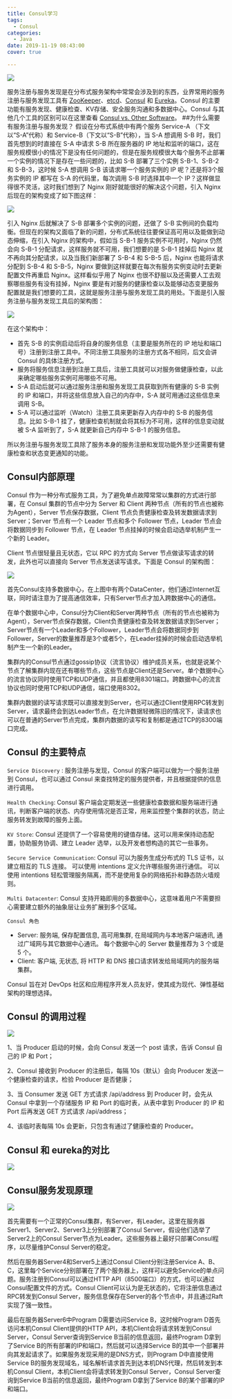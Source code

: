 ```yaml
---
title: Consul学习
tags:
  - Consul
categories:
  - Java
date: 2019-11-19 08:43:00
cover: true

---
```


![](https://imgconvert.csdnimg.cn/aHR0cHM6Ly91cGxvYWQtaW1hZ2VzLmppYW5zaHUuaW8vdXBsb2FkX2ltYWdlcy8xMjU1MzI0OS03MmE5ZmNhMWQ4NDQxMzkyLmpwZw?x-oss-process=image/format,png)
<!-- more -->

服务注册与服务发现是在分布式服务架构中常常会涉及到的东西，业界常用的服务注册与服务发现工具有 [ZooKeeper](https://zookeeper.apache.org/)、[etcd](https://coreos.com/etcd/)、[Consul](https://www.consul.io/) 和 [Eureka](https://github.com/Netflix/eureka)。Consul 的主要功能有服务发现、健康检查、KV存储、安全服务沟通和多数据中心。Consul 与其他几个工具的区别可以在这里查看 [Consul vs. Other Software](https://www.consul.io/intro/vs/index.html)。
##为什么需要有服务注册与服务发现？
假设在分布式系统中有两个服务 Service-A （下文以“S-A”代称）和 Service-B（下文以“S-B”代称），当 S-A 想调用 S-B 时，我们首先想到的时直接在 S-A 中请求 S-B 所在服务器的 IP 地址和监听的端口，这在服务规模很小的情况下是没有任何问题的，但是在服务规模很大每个服务不止部署一个实例的情况下是存在一些问题的，比如 S-B 部署了三个实例 S-B-1、S-B-2 和 S-B-3，这时候 S-A 想调用 S-B 该请求哪一个服务实例的 IP 呢？还是将3个服务实例的 IP 都写在 S-A 的代码里，每次调用 S-B 时选择其中一个 IP？这样做显得很不灵活，这时我们想到了 Nginx 刚好就能很好的解决这个问题，引入 Nginx 后现在的架构变成了如下图这样：

![](https://imgconvert.csdnimg.cn/aHR0cHM6Ly91cGxvYWQtaW1hZ2VzLmppYW5zaHUuaW8vdXBsb2FkX2ltYWdlcy8xMjU1MzI0OS0xYjBhZjFhOTgyNGIyMGRjLnBuZw?x-oss-process=image/format,png )

引入 Nginx 后就解决了 S-B 部署多个实例的问题，还做了 S-B 实例间的负载均衡。但现在的架构又面临了新的问题，分布式系统往往要保证高可用以及能做到动态伸缩，在引入 Nginx 的架构中，假如当 S-B-1 服务实例不可用时，Nginx 仍然会向 S-B-1 分配请求，这样服务就不可用，我们想要的是 S-B-1 挂掉后 Nginx 就不再向其分配请求，以及当我们新部署了 S-B-4 和 S-B-5 后，Nginx 也能将请求分配到 S-B-4 和 S-B-5，Nginx 要做到这样就要在每次有服务实例变动时去更新配置文件再重启 Nginx。这样看似乎用了 Nginx 也很不舒服以及还需要人工去观察哪些服务有没有挂掉，Nginx 要是有对服务的健康检查以及能够动态变更服务配置就是我们想要的工具，这就是服务注册与服务发现工具的用处。下面是引入服务注册与服务发现工具后的架构图：

![](https://imgconvert.csdnimg.cn/aHR0cHM6Ly91cGxvYWQtaW1hZ2VzLmppYW5zaHUuaW8vdXBsb2FkX2ltYWdlcy8xMjU1MzI0OS03ZTQxZmM4ZGQ5YTc0NmIxLnBuZw?x-oss-process=image/format,png)

在这个架构中：

* 首先 S-B 的实例启动后将自身的服务信息（主要是服务所在的 IP 地址和端口号）注册到注册工具中。不同注册工具服务的注册方式各不相同，后文会讲 Consul 的具体注册方式。
*  服务将服务信息注册到注册工具后，注册工具就可以对服务做健康检查，以此来确定哪些服务实例可用哪些不可用。
* S-A 启动后就可以通过服务注册和服务发现工具获取到所有健康的 S-B 实例的 IP 和端口，并将这些信息放入自己的内存中，S-A 就可用通过这些信息来调用 S-B。
* S-A 可以通过监听（Watch）注册工具来更新存入内存中的 S-B 的服务信息。比如 S-B-1 挂了，健康检查机制就会将其标为不可用，这样的信息变动就被 S-A 监听到了，S-A 就更新自己内存中 S-B-1 的服务信息。

所以务注册与服务发现工具除了服务本身的服务注册和发现功能外至少还需要有健康检查和状态变更通知的功能。

## Consul内部原理

Consul 作为一种分布式服务工具，为了避免单点故障常常以集群的方式进行部署，在 Consul 集群的节点中分为 Server 和 Client 两种节点（所有的节点也被称为Agent），Server 节点保存数据，Client 节点负责健康检查及转发数据请求到 Server；Server 节点有一个 Leader 节点和多个 Follower 节点，Leader 节点会将数据同步到 Follower 节点，在 Leader 节点挂掉的时候会启动选举机制产生一个新的 Leader。

Client 节点很轻量且无状态，它以 RPC 的方式向 Server 节点做读写请求的转发，此外也可以直接向 Server 节点发送读写请求。下面是 Consul 的架构图：

![](https://imgconvert.csdnimg.cn/aHR0cHM6Ly91cGxvYWQtaW1hZ2VzLmppYW5zaHUuaW8vdXBsb2FkX2ltYWdlcy8xMjU1MzI0OS1mNWJlYzdiYmFlYWVhZDY3LnBuZw?x-oss-process=image/format,png)

首先Consul支持多数据中心，在上图中有两个DataCenter，他们通过Internet互联，同时请注意为了提高通信效率，只有Server节点才加入跨数据中心的通信。

在单个数据中心中，Consul分为Client和Server两种节点（所有的节点也被称为Agent），Server节点保存数据，Client负责健康检查及转发数据请求到Server；Server节点有一个Leader和多个Follower，Leader节点会将数据同步到Follower，Server的数量推荐是3个或者5个，在Leader挂掉的时候会启动选举机制产生一个新的Leader。

集群内的Consul节点通过gossip协议（流言协议）维护成员关系，也就是说某个节点了解集群内现在还有哪些节点，这些节点是Client还是Server。单个数据中心的流言协议同时使用TCP和UDP通信，并且都使用8301端口。跨数据中心的流言协议也同时使用TCP和UDP通信，端口使用8302。

集群内数据的读写请求既可以直接发到Server，也可以通过Client使用RPC转发到Server，请求最终会到达Leader节点，在允许数据轻微陈旧的情况下，读请求也可以在普通的Server节点完成，集群内数据的读写和复制都是通过TCP的8300端口完成。

## Consul 的主要特点

`Service Discovery` : 服务注册与发现，Consul 的客户端可以做为一个服务注册到 Consul，也可以通过 Consul 来查找特定的服务提供者，并且根据提供的信息进行调用。

`Health Checking`: Consul 客户端会定期发送一些健康检查数据和服务端进行通讯，判断客户端的状态、内存使用情况是否正常，用来监控整个集群的状态，防止服务转发到故障的服务上面。

`KV Store`: Consul 还提供了一个容易使用的键值存储。这可以用来保持动态配置，协助服务协调、建立 Leader 选举，以及开发者想构造的其它一些事务。

`Secure Service Communication`: Consul 可以为服务生成分布式的 TLS 证书，以建立相互的 TLS 连接。 可以使用 intentions 定义允许哪些服务进行通信。 可以使用 intentions 轻松管理服务隔离，而不是使用复杂的网络拓扑和静态防火墙规则。

`Multi Datacenter`: Consul 支持开箱即用的多数据中心，这意味着用户不需要担心需要建立额外的抽象层让业务扩展到多个区域。

`Consul 角色`
* Server: 服务端, 保存配置信息, 高可用集群, 在局域网内与本地客户端通讯, 通过广域网与其它数据中心通讯。 每个数据中心的 Server 数量推荐为 3 个或是 5 个。
* Client: 客户端, 无状态, 将 HTTP 和 DNS 接口请求转发给局域网内的服务端集群。

Consul 旨在对 DevOps 社区和应用程序开发人员友好，使其成为现代、弹性基础架构的理想选择。

## Consul 的调用过程

![](https://imgconvert.csdnimg.cn/aHR0cHM6Ly91cGxvYWQtaW1hZ2VzLmppYW5zaHUuaW8vdXBsb2FkX2ltYWdlcy8xMjU1MzI0OS1iZGFmM2VjOThjMTk5ZWQwLnBuZw?x-oss-process=image/format,png )

1、当 Producer 启动的时候，会向 Consul 发送一个 post 请求，告诉 Consul 自己的 IP 和 Port；

2、Consul 接收到 Producer 的注册后，每隔 10s（默认）会向 Producer 发送一个健康检查的请求，检验 Producer 是否健康；

3、当 Consumer 发送 GET 方式请求 /api/address 到 Producer 时，会先从 Consul 中拿到一个存储服务 IP 和 Port 的临时表，从表中拿到 Producer 的 IP 和 Port 后再发送 GET 方式请求 /api/address；

4、该临时表每隔 10s 会更新，只包含有通过了健康检查的 Producer。

## Consul 和 eureka的对比

![](https://imgconvert.csdnimg.cn/aHR0cHM6Ly91cGxvYWQtaW1hZ2VzLmppYW5zaHUuaW8vdXBsb2FkX2ltYWdlcy8xMjU1MzI0OS1hZTEyNjI5Mzk4OTgxMmQxLnBuZw?x-oss-process=image/format,png )

## Consul服务发现原理

![](https://imgconvert.csdnimg.cn/aHR0cHM6Ly91cGxvYWQtaW1hZ2VzLmppYW5zaHUuaW8vdXBsb2FkX2ltYWdlcy8xMjU1MzI0OS00MWJhNTZkMWU1NGQ3YzA4LmpwZw?x-oss-process=image/format,png)

首先需要有一个正常的Consul集群，有Server，有Leader。这里在服务器Server1、Server2、Server3上分别部署了Consul Server，假设他们选举了Server2上的Consul Server节点为Leader。这些服务器上最好只部署Consul程序，以尽量维护Consul Server的稳定。

然后在服务器Server4和Server5上通过Consul Client分别注册Service A、B、C，这里每个Service分别部署在了两个服务器上，这样可以避免Service的单点问题。服务注册到Consul可以通过HTTP API（8500端口）的方式，也可以通过Consul配置文件的方式。Consul Client可以认为是无状态的，它将注册信息通过RPC转发到Consul Server，服务信息保存在Server的各个节点中，并且通过Raft实现了强一致性。

最后在服务器Server6中Program D需要访问Service B，这时候Program D首先访问本机Consul Client提供的HTTP API，本机Client会将请求转发到Consul Server，Consul Server查询到Service B当前的信息返回，最终Program D拿到了Service B的所有部署的IP和端口，然后就可以选择Service B的其中一个部署并向其发起请求了。如果服务发现采用的是DNS方式，则Program D中直接使用Service B的服务发现域名，域名解析请求首先到达本机DNS代理，然后转发到本机Consul Client，本机Client会将请求转发到Consul Server，Consul Server查询到Service B当前的信息返回，最终Program D拿到了Service B的某个部署的IP和端口。
